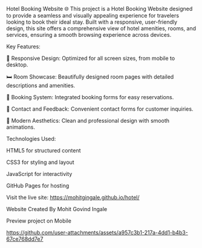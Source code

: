 Hotel Booking Website 🌐
This project is a Hotel Booking Website designed to provide a seamless and visually appealing experience for travelers looking to book their ideal stay. Built with a responsive, user-friendly design, this site offers a comprehensive view of hotel amenities, rooms, and services, ensuring a smooth browsing experience across devices.

Key Features:

🌟 Responsive Design: Optimized for all screen sizes, from mobile to desktop.

🛏️ Room Showcase: Beautifully designed room pages with detailed descriptions and amenities.

📅 Booking System: Integrated booking forms for easy reservations.

💬 Contact and Feedback: Convenient contact forms for customer inquiries.

🎨 Modern Aesthetics: Clean and professional design with smooth animations.

Technologies Used:

HTML5 for structured content

CSS3 for styling and layout

JavaScript for interactivity

GitHub Pages for hosting

Visit the live site: https://mohitgingale.github.io/hotel/

Website Created By Mohit Govind Ingale


Preview project  on Mobile


https://github.com/user-attachments/assets/a957c3b1-217a-4dd1-b4b3-67ce768dd7e7






